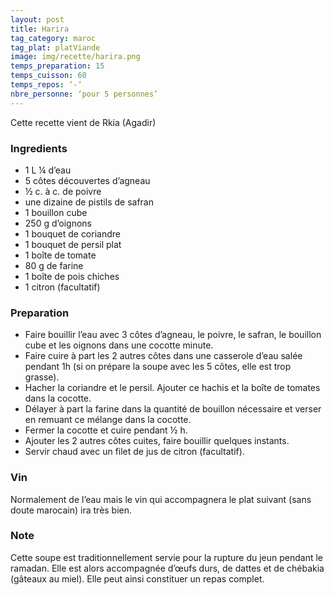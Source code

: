 ```yaml
---
layout: post
title: Harira
tag_category: maroc
tag_plat: platViande
image: img/recette/harira.png
temps_preparation: 15
temps_cuisson: 60
temps_repos: ‘-‘
nbre_personne: ‘pour 5 personnes’
---
```

Cette recette vient de Rkia (Agadir)

### Ingredients
* 1 L ¼ d’eau
* 5 côtes découvertes d’agneau
* ½ c. à c. de poivre
* une dizaine de pistils de safran
* 1 bouillon cube
* 250 g d’oignons
* 1 bouquet de coriandre
* 1 bouquet de persil plat
* 1 boîte de tomate
* 80 g de farine
* 1 boîte de pois chiches
* 1 citron (facultatif)

### Preparation
* Faire bouillir l’eau avec 3 côtes d’agneau, le poivre, le safran, le bouillon cube et les oignons dans une cocotte minute.
* Faire cuire à part les 2 autres côtes dans une casserole d’eau salée pendant 1h (si on prépare la soupe avec les 5 côtes, elle est trop grasse).
* Hacher la coriandre et le persil. Ajouter ce hachis et la boîte de tomates dans la cocotte.
* Délayer à part la farine dans la quantité de bouillon nécessaire et verser en remuant ce mélange dans la cocotte.
* Fermer la cocotte et cuire pendant ½ h.
* Ajouter les 2 autres côtes cuites, faire bouillir quelques instants.
* Servir chaud avec un filet de jus de citron (facultatif).
  
### Vin
Normalement de l’eau mais le vin qui accompagnera le plat suivant (sans doute marocain)  ira très bien.

### Note
Cette soupe est traditionnellement servie pour la rupture du jeun pendant le ramadan. Elle est alors accompagnée d’œufs durs, de dattes et de chébakia (gâteaux au miel). Elle peut ainsi constituer un repas complet.

